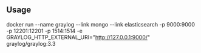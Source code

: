 ## Usage
docker run --name graylog --link mongo --link elasticsearch     -p 9000:9000 -p 12201:12201 -p 1514:1514     -e GRAYLOG_HTTP_EXTERNAL_URI="http://127.0.0.1:9000/"      graylog/graylog:3.3

